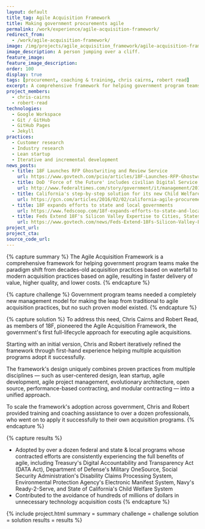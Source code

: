 ```yaml
---
layout: default
title_tag: Agile Acquisition Framework
title: Making government procurements agile
permalink: /work/experience/agile-acquisition-framework/
redirect_from:
  - /work/agile-acquisition-framework/
image: /img/projects/agile_acquisition_framework/agile-acquisition-framework.svg
image_description: A person jumping over a cliff.
feature_image:
feature_image_description:
order: 100
display: true
tags: [procurement, coaching & training, chris cairns, robert read]
excerpt: A comprehensive framework for helping government program teams align acquisition practices with agile delivery practices.
project_members:
  - chris-cairns
  - robert-read
technologies:
  - Google Workspace
  - Git / GitHub
  - GitHub Pages
  - Jekyll
practices:
  - Customer research
  - Industry research
  - Lean startup
  - Iterative and incremental development
news_posts:
  - title: 18F Launches RFP Ghostwriting and Review Service
    url: https://www.govtech.com/pcio/articles/18F-Launches-RFP-Ghostwriting-and-Review-Service.html
  - title: DoD 'Force of the Future' includes civilian Digital Service team
    url: http://www.federaltimes.com/story/government/it/management/2015/09/08/force--future-digital-service/71890924/
  - title: California's step-by-step solution for its new Child Welfare System
    url: https://gcn.com/articles/2016/02/02/california-agile-procurement.aspx
  - title: 18F expands efforts to state and local governments
    url: https://www.fedscoop.com/18f-expands-efforts-to-state-and-local-governments/
  - title: Feds Extend 18F's Silicon Valley Expertise to Cities, States
    url: https://www.govtech.com/news/Feds-Extend-18Fs-Silicon-Valley-Expertise-to-Cities-States.html
project_url:
project_cta:
source_code_url:
---
```


{% capture summary %}
The Agile Acquisition Framework is a comprehensive framework for helping government
program teams make the paradigm shift from decades-old acquisition practices based on
waterfall to modern acquisition practices based on agile, resulting in faster delivery of
value, higher quality, and lower costs.
{% endcapture %}

{% capture challenge %}
Government program teams needed a completely new management model for
making the leap from traditional to agile acquisition practices, but no such
proven model existed.
{% endcapture %}

{% capture solution %}
To address this need, Chris Cairns and Robert Read, as members of 18F, pioneered
the Agile Acquisition Framework, the government's first full-lifecycle approach
for executing agile acquisitions.

Starting with an initial version, Chris and Robert iteratively refined the
framework through first-hand experience helping multiple acquisition programs
adopt it successfully.

The framework's design uniquely combines proven practices from multiple disciplines
— such as user-centered design, lean startup, agile development, agile project
management, evolutionary architecture, open source, performance-based contracting,
and modular contracting — into a unified approach.

To scale the framework's adoption across government, Chris and Robert provided
training and coaching assistance to over a dozen professionals, who went on to
apply it successfully to their own acquisition programs.
{% endcapture %}

{% capture results %}
- Adopted by over a dozen federal and state & local programs whose contracted
  efforts are consistently experiencing the full benefits of agile, including
  Treasury's Digital Accountability and Transparency Act (DATA Act), Department of
  Defense's Military OneSource, Social Security Administration's Disability Claims
  Processing System, Environmental Protection Agency's Electronic Manifest System,
  Navy's Ready-2-Serve, and State of California's Child Welfare System
- Contributed to the avoidance of hundreds of millions of dollars in unnecessary
  technology acquisition costs
{% endcapture %}

{% include project.html
  summary = summary
  challenge = challenge
  solution = solution
  results = results
%}
